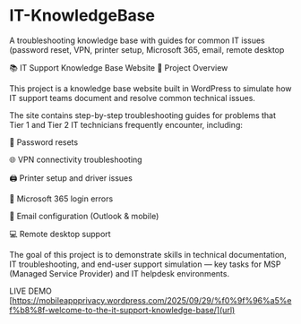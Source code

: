 # IT-KnowledgeBase
A troubleshooting knowledge base with guides for common IT issues (password reset, VPN, printer setup, Microsoft 365, email, remote desktop

📚 IT Support Knowledge Base Website
📖 Project Overview

This project is a knowledge base website built in WordPress to simulate how IT support teams document and resolve common technical issues.

The site contains step-by-step troubleshooting guides for problems that Tier 1 and Tier 2 IT technicians frequently encounter, including:

🔑 Password resets

🌐 VPN connectivity troubleshooting

🖨️ Printer setup and driver issues

📧 Microsoft 365 login errors

📨 Email configuration (Outlook & mobile)

💻 Remote desktop support

The goal of this project is to demonstrate skills in technical documentation, IT troubleshooting, and end-user support simulation — key tasks for MSP (Managed Service Provider) and IT helpdesk environments.

LIVE DEMO
[https://mobileappprivacy.wordpress.com/2025/09/29/%f0%9f%96%a5%ef%b8%8f-welcome-to-the-it-support-knowledge-base/](url)

